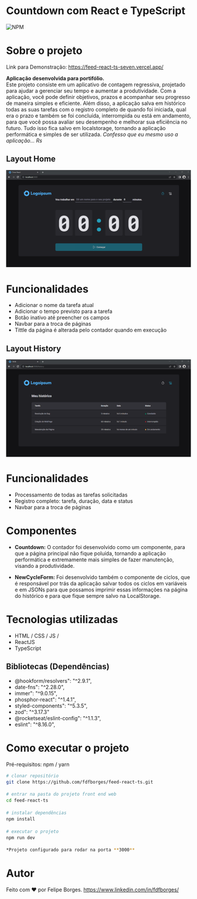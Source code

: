 # Countdown com React e TypeScript
![NPM](https://img.shields.io/badge/license-MIT-%23259db9)

# Sobre o projeto

Link para Demonstração: https://feed-react-ts-seven.vercel.app/

**Aplicação desenvolvida para portifólio.**<br>
Este projeto consiste em um aplicativo de contagem regressiva, projetado para ajudar a gerenciar seu tempo e aumentar a produtividade. Com a aplicação, você pode definir objetivos, prazos e acompanhar seu progresso de maneira simples e eficiente. Além disso, a aplicação salva em histórico todas as suas tarefas com o registro completo de quando foi iniciada, qual era o prazo e também se foi concluída, interrompida ou está em andamento, para que você possa avaliar seu desempenho e melhorar sua eficiência no futuro. Tudo isso fica salvo em localstorage, tornando a aplicação performática e simples de ser utilizada.
*Confesso que eu mesmo uso a aplicação... Rs*

## Layout Home
![Web 1](./src/assets/assetsformd/home-img.png)

# Funcionalidades 
* Adicionar o nome da tarefa atual
* Adicionar o tempo previsto para a tarefa
* Botão inativo até preencher os campos
* Navbar para a troca de páginas
* Tittle da página é alterada pelo contador quando em execução

## Layout History
![Web 1](./src/assets/assetsformd/history-img.png)

# Funcionalidades 
* Processamento de todas as tarefas solicitadas
* Registro completo: tarefa, duração, data e status
* Navbar para a troca de páginas

# Componentes
* **Countdown:**
 O contador foi desenvolvido como um componente, para que a página principal não fique poluída, tornando a aplicação performática e extremamente mais simples de fazer manutenção, visando a produtividade.

* **NewCycleForm:**
  Foi desenvolvido também o componente de ciclos, que é responsável por trás da aplicação salvar todos os ciclos em variáveis e em JSONs para que possamos imprimir essas informações na página do histórico e para que fique sempre salvo na LocalStorage.



# Tecnologias utilizadas
- HTML / CSS / JS / 
- ReactJS
- TypeScript

## Bibliotecas (Dependências)

- @hookform/resolvers": "^2.9.1",
- date-fns": "^2.28.0",
- immer": "^9.0.15",
- phosphor-react": "^1.4.1",
- styled-components": "^5.3.5",
- zod": "^3.17.3"
- @rocketseat/eslint-config": "^1.1.3",
- eslint": "^8.16.0",

# Como executar o projeto

Pré-requisitos: npm / yarn

```bash
# clonar repositório
git clone https://github.com/fdfborges/feed-react-ts.git

# entrar na pasta do projeto front end web
cd feed-react-ts

# instalar dependências
npm install

# executar o projeto
npm run dev

*Projeto configurado para rodar na porta **3000**
```

# Autor
Feito com ❤️ por Felipe Borges.
https://www.linkedin.com/in/fdfborges/